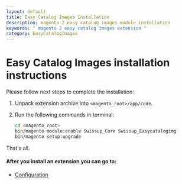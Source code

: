 ```yaml
---
layout: default
title: Easy Catalog Images Installation
description: magento 2 easy catalog images module installation
keywords: " magento 2 easy catalog images extension "
category: EasyCatalogImages
---
```


# Easy Catalog Images installation instructions

Please follow next steps to complete the installation:

 1. Unpack extension archive into `<magento_root>/app/code`.
 2. Run the following commands in terminal:

    ```bash
    cd <magento_root>
    bin/magento module:enable Swissup_Core Swissup_Easycatalogimg
    bin/magento setup:upgrade
    ```

That's all.

#### After you install an extension you can go to:

* [Configuration][settings]


[settings]: /m2/easycatalogimages/#configuration

